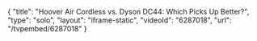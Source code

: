 {
    "title": "Hoover Air Cordless vs. Dyson DC44: Which Picks Up Better?",
    "type": "solo",
    "layout": "iframe-static",
    "videoId": "6287018",
    "url": "\/tvpembed\/6287018"
}